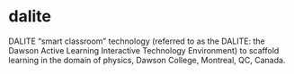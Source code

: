 # dalite
DALITE “smart classroom” technology (referred to as the DALITE: the Dawson Active Learning Interactive Technology Environment) to scaffold learning in the domain of physics, Dawson College, Montreal, QC, Canada.
